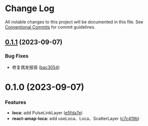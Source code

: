 # Change Log

All notable changes to this project will be documented in this file.
See [Conventional Commits](https://conventionalcommits.org) for commit guidelines.

## [0.1.1](https://github.com/pansyjs/react-amap/compare/@pansy/react-amap-loca@0.1.0...@pansy/react-amap-loca@0.1.1) (2023-09-07)


### Bug Fixes

* 修复偶发报错 ([bac3054](https://github.com/pansyjs/react-amap/commit/bac305401adaa9a575341fa480305d66069dbc6a))





# 0.1.0 (2023-09-07)


### Features

* **loca:** add PulseLinkLayer ([e5fda7e](https://github.com/pansyjs/react-amap/commit/e5fda7ef0b38d2d8a628f09647e9a3d4368fdaf0))
* **react-amap-loca:** add  useLoca、Loca、ScatterLayer ([c7c419b](https://github.com/pansyjs/react-amap/commit/c7c419b23b5c893bfb7ff15ae88a22118acaae4a))
